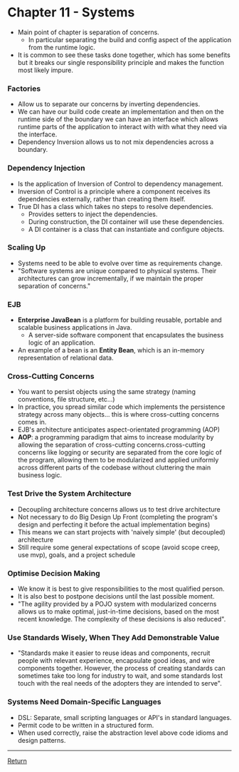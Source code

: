 # Chapter 11 - Systems

- Main point of chapter is separation of concerns.
  - In particular separating the build and config aspect of the application from the runtime logic.
- It is common to see these tasks done together, which has some benefits but it breaks our single responsibility principle and makes the function most likely impure.

### Factories

- Allow us to separate our concerns by inverting dependencies.
- We can have our build code create an implementation and then on the runtime side of the boundary we can have an interface which allows runtime parts of the application to interact with with what they need via the interface.
- Dependency Inversion allows us to not mix dependencies across a boundary.

### Dependency Injection

- Is the application of Inversion of Control to dependency management.
- Inversion of Control is a principle where a component receives its dependencies externally, rather than creating them itself.
- True DI has a class which takes no steps to resolve dependencies.
  - Provides setters to inject the dependencies.
  - During construction, the DI container will use these dependencies.
  - A DI container is a class that can instantiate and configure objects.

### Scaling Up

- Systems need to be able to evolve over time as requirements change.
- "Software systems are unique compared to physical systems. Their architectures can grow incrementally, if we maintain the proper separation of concerns."

### EJB

- **Enterprise JavaBean** is a platform for building reusable, portable and scalable business applications in Java.
  - A server-side software component that encapsulates the business logic of an application.
- An example of a bean is an **Entity Bean**, which is an in-memory representation of relational data.

### Cross-Cutting Concerns

- You want to persist objects using the same strategy (naming conventions, file structure, etc...)
- In practice, you spread similar code which implements the persistence strategy across many objects... this is where cross-cutting concerns comes in.
- EJB's architecture anticipates aspect-orientated programming (AOP)
- **AOP**: a programming paradigm that aims to increase modularity by allowing the separation of cross-cutting concerns.cross-cutting concerns like logging or security are separated from the core logic of the program, allowing them to be modularized and applied uniformly across different parts of the codebase without cluttering the main business logic.

### Test Drive the System Architecture

- Decoupling architecture concerns allows us to test drive architecture
- Not necessary to do Big Design Up Front (completing the program's design and perfecting it before the actual implementation begins)
- This means we can start projects with 'naively simple' (but decoupled) architecture
- Still require some general expectations of scope (avoid scope creep, use mvp), goals, and a project schedule

### Optimise Decision Making

- We know it is best to give responsibilities to the most qualified person.
- It is also best to postpone decisions until the last possible moment.
- "The agility provided by a POJO system with modularized concerns allows us to make optimal, just-in-time decisions, based on the most recent knowledge. The complexity of these decisions is also reduced".

### Use Standards Wisely, When They Add Demonstrable Value

- "Standards make it easier to reuse ideas and components, recruit people with relevant experience, encapsulate good ideas, and wire components together. However, the process of creating standards can sometimes take too long for industry to wait, and some standards lost touch with the real needs of the adopters they are intended to serve".

### Systems Need Domain-Specific Languages

- DSL: Separate, small scripting languages or API's in standard languages.
- Permit code to be written in a structured form.
- When used correctly, raise the abstraction level above code idioms and design patterns.

---

[Return](../)
